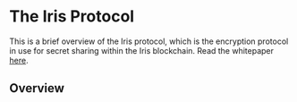 # The Iris Protocol

This is a brief overview of the Iris protocol, which is the encryption protocol in use for secret sharing within the Iris blockchain. Read the whitepaper [here](//TODO).

## Overview
